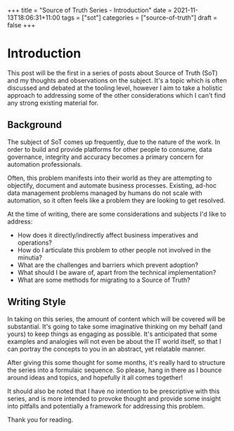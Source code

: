 +++
title = "Source of Truth Series - Introduction"
date = 2021-11-13T18:06:31+11:00
tags = ["sot"]
categories = ["source-of-truth"]
draft = false
+++

# Introduction

This post will be the first in a series of posts about Source of Truth (SoT) and my thoughts and observations on the subject. It's a topic which is often
discussed and debated at the tooling level, however I aim to take a holistic approach to addressing some of the other considerations which I can't find any strong existing material for.

## Background

The subject of SoT comes up frequently, due to the nature of the work. In order to build and provide platforms for other people to consume, data governance, integrity and accuracy becomes a primary concern for automation professionals.

Often, this problem manifests into their world as they are attempting to objectify, document and automate business processes. Existing, ad-hoc data management problems managed by humans do not scale with automation, so it often feels like a problem they are looking to get resolved.

At the time of writing, there are some considerations and subjects I'd like to address:

- How does it directly/indirectly affect business imperatives and operations?
- How do I articulate this problem to other people not involved in the minutia?
- What are the challenges and barriers which prevent adoption?
- What should I be aware of, apart from the technical implementation?
- What are some methods for migrating to a Source of Truth?


## Writing Style

In taking on this series, the amount of content which will be covered will be substantial. It's going to take some imaginative thinking on my behalf (and yours) to keep things as engaging as possible. It's anticipated that some examples and analogies will not even be about the IT world itself, so that I can portray the concepts to you in an abstract, yet relatable manner.

After giving this some thought for some months, it's really hard to structure the series into a formulaic sequence. So please, hang in there as I bounce around ideas and topics, and hopefully it all comes together!

It should also be noted that I have no intention to be prescriptive with this series, and is more intended to provoke thought and provide some insight into pitfalls and potentially a framework for addressing this problem.

Thank you for reading.